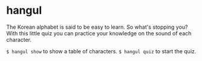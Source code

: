 # hangul
The Korean alphabet is said to be easy to learn. So what's stopping you? With this little quiz you can practice your knowledge on the sound of each character.

`$ hangul show` to show a table of characters.
`$ hangul quiz` to start the quiz.